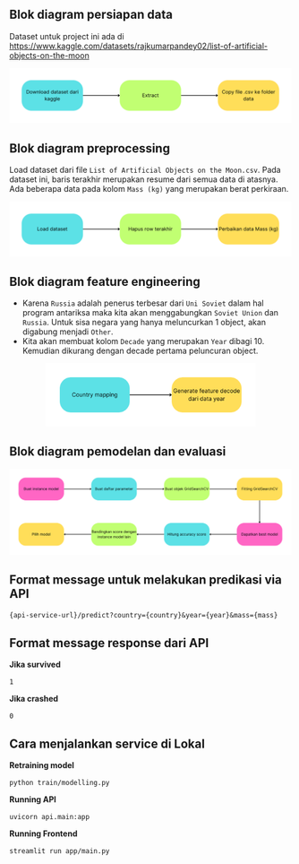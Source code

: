 ## Blok diagram persiapan data
Dataset untuk project ini ada di https://www.kaggle.com/datasets/rajkumarpandey02/list-of-artificial-objects-on-the-moon

<p align="center">
    <img src="doc/images/persiapan-data.png" width="575">
</p>

## Blok diagram preprocessing
Load dataset dari file `List of Artificial Objects on the Moon.csv`. Pada dataset ini, baris terakhir merupakan resume dari semua data di atasnya. Ada beberapa data pada kolom `Mass (kg)` yang merupakan berat perkiraan.
<p align="center">
    <img src="doc/images/preprocessing.png" width="575">
</p>

## Blok diagram feature engineering
- Karena `Russia` adalah penerus terbesar dari `Uni Soviet` dalam hal program antariksa maka kita akan menggabungkan `Soviet Union` dan `Russia`. Untuk sisa negara yang hanya meluncurkan 1 object, akan digabung menjadi `Other`.
- Kita akan membuat kolom `Decade` yang merupakan  `Year` dibagi 10. Kemudian dikurang dengan decade pertama peluncuran object.
<p align="center">
    <img src="doc/images/feature-engineering.png" width="375">
</p>

## Blok diagram pemodelan dan evaluasi
<p align="center">
    <img src="doc/images/pemodelan-evaluasi.png" width="775">
</p>

## Format message untuk melakukan predikasi via API
```
{api-service-url}/predict?country={country}&year={year}&mass={mass}
```

## Format message response dari API
**Jika survived**
```
1
```

**Jika crashed**
```
0
```

## Cara menjalankan service di Lokal

**Retraining model**
```
python train/modelling.py
```

**Running API**
```
uvicorn api.main:app
```

**Running Frontend**
```
streamlit run app/main.py
```
